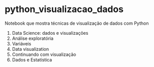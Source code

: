 # python_visualizacao_dados
Notebook que mostra técnicas de visualização de dados com Python


1.	Data Science: dados e visualizações
2.	Análise exploratória
3.	Variáveis
4.	Data visualization
5.	Continuando com visualização
6.	Dados e Estatística
